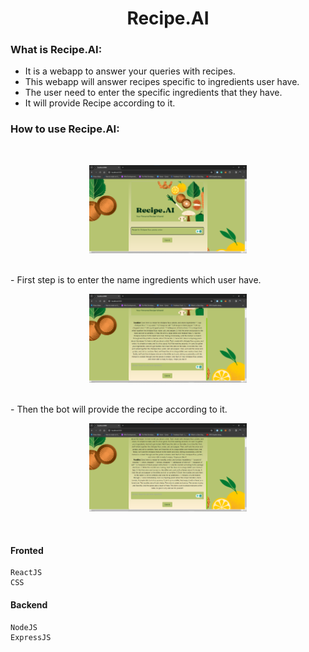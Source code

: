 <div align="center">
  <h1>Recipe.AI</h1>
</div>

### What is Recipe.AI:
- It is a webapp to answer your queries with recipes.
- This webapp will answer recipes specific to ingredients user have.
- The user need to enter the specific ingredients that they have.
- It will provide Recipe according to it.
  
### How to use Recipe.AI:
<br>
    <p align="center">
      <img src="Images/Screenshot 2023-10-20 230638.png" height=50% width=50%>
    </p>
  <br>
- First step is to enter the name ingredients which user have.
  <br>
    <p align="center">
      <img src="Images/1.png" height=50% width=50%>
    </p>
  <br>
- Then the bot will provide the recipe according to it.
  <br>
    <p align="center">
      <img src="Images/3.png" height=50% width=50%>
    </p>
  <br>


#### Fronted

```
ReactJS
CSS
```

#### Backend

```
NodeJS
ExpressJS
```
